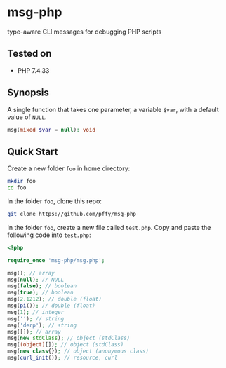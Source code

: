# msg-php
type-aware CLI messages for debugging PHP scripts

## Tested on

  + PHP 7.4.33

## Synopsis

A single function that takes one parameter, a variable `$var`, with a default value of `NULL`.

```php
msg(mixed $var = null): void
```
## Quick Start

Create a new folder `foo` in home directory:
```bash
mkdir foo
cd foo
```

In the folder `foo`, clone this repo:
```bash
git clone https://github.com/pffy/msg-php
```

In the folder `foo`, create a new file called `test.php`. Copy and paste the following code into `test.php`:

```php
<?php

require_once 'msg-php/msg.php';

msg(); // array
msg(null); // NULL
msg(false); // boolean
msg(true); // boolean
msg(2.1212); // double (float)
msg(pi()); // double (float)
msg(1); // integer
msg(''); // string
msg('derp'); // string
msg([]); // array
msg(new stdClass); // object (stdClass)
msg((object)[]); // object (stdClass)
msg(new class{}); // object (anonymous class)
msg(curl_init()); // resource, curl
```
